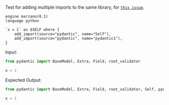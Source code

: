 Test for adding multiple imports to the same library, for [`this issue`](https://github.com/getgrit/gritql/issues/450).

```grit
engine marzano(0.1)
language python

`x = 1` as $SELF where {
    add_import(source="pydantic", name="Self"),
    add_import(source="pydantic", name="pydantic1"),
}
```

Input:

```python
from pydantic import BaseModel, Extra, Field, root_validator

x = 1
```

Expected Output:

```python
from pydantic import BaseModel, Extra, Field, root_validator, Self, pydantic1

x = 1
```
